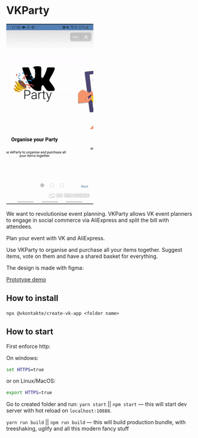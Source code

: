 # VKParty

![](demo/vkPartyDemo.gif)

We want to revolutionise event planning. VKParty allows VK event planners to engage in social commerce via AliExpress and split the bill with attendees.

Plan your event with VK and AliExpress.

Use VKParty to organise and purchase all your items together. Suggest items, vote on them and have a shared basket for everything.

The design is made with figma:

[Prototype demo](https://www.figma.com/proto/XgmyQOAxSGradREp7r86iz/VKParty?node-id=86%3A248&scaling=scale-down)

## How to install

`npx @vkontakte/create-vk-app <folder name>`

## How to start

First enforce http:

On windows:

```cmd
set HTTPS=true
```

or on Linux/MacOS:

```bash
export HTTPS=true
```

Go to created folder and run:
`yarn start` || `npm start` — this will start dev server with hot reload on `localhost:10888`.

`yarn run build` || `npm run build` — this will build production bundle, with treeshaking, uglify and all this modern fancy stuff
